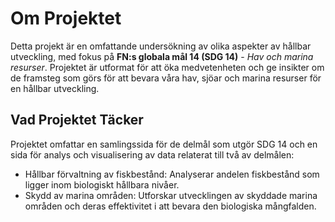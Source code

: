 # Om Projektet

Detta projekt är en omfattande undersökning av olika aspekter av hållbar utveckling, med fokus på **FN:s globala mål 14 (SDG 14)** - *Hav och marina resurser*. Projektet är utformat för att öka medvetenheten och ge insikter om de framsteg som görs för att bevara våra hav, sjöar och marina resurser för en hållbar utveckling.

## Vad Projektet Täcker

Projektet omfattar en samlingssida för de delmål som utgör SDG 14 och en sida för analys och visualisering av data relaterat till två av delmålen:

- Hållbar förvaltning av fiskbestånd: Analyserar andelen fiskbestånd som ligger inom biologiskt hållbara nivåer.
- Skydd av marina områden: Utforskar utvecklingen av skyddade marina områden och deras effektivitet i att bevara den biologiska mångfalden.